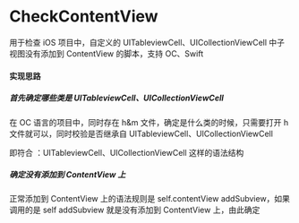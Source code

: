 # CheckContentView

用于检查 iOS 项目中，自定义的 UITableviewCell、UICollectionViewCell 中子视图没有添加到 ContentView 的脚本，支持 OC、Swift

#### 实现思路

##### 首先确定哪些类是  UITableviewCell、UICollectionViewCell 

在 OC 语言的项目中，同时存在 h&m 文件，确定是什么类的时候，只需要打开 h文件就可以，同时校验是否继承自   UITableviewCell、UICollectionViewCell 

即符合 ：UITableviewCell、UICollectionViewCell  这样的语法结构

##### 确定没有添加到 ContentView 上

正常添加到 ContentView 上的语法规则是 self.contentView addSubview，如果调用的是 self addSubview 就是没有添加到 ContentView 上，由此确定



